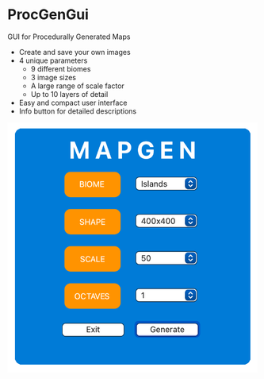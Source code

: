 # ProcGenGui
GUI for Procedurally Generated Maps
- Create and save your own images
- 4 unique parameters
  - 9 different biomes
  - 3 image sizes
  - A large range of scale factor
  - Up to 10 layers of detail
- Easy and compact user interface
- Info button for detailed descriptions

![Screenshot](imgs/gui_screenshot.png)
